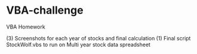 # VBA-challenge
VBA Homework

(3) Screenshots for each year of stocks and final calculation
(1) Final script StockWolf.vbs to run on Multi year stock data spreadsheet
